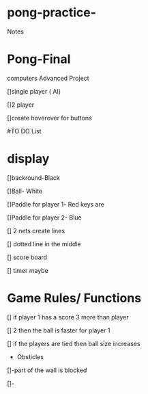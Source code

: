 # pong-practice-
Notes 
# Pong-Final
computers Advanced Project

[]single player ( AI)

[]2 player

[]create hoverover for buttons

#TO DO List
# display 

[]backround-Black

[]Ball- White

[]Paddle for player 1- Red keys are 

[]Paddle for player 2- Blue 

[] 2 nets create lines

[] dotted line in the middle 

[] score board 

[] timer maybe

# Game Rules/ Functions
[] if player 1 has a score 3 more than player 

[] 2 then the ball is faster for player 1 

[] if the players are tied then ball size increases

- Obsticles 

[]-part of the wall is blocked 

[]-
